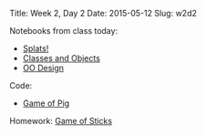 Title: Week 2, Day 2
Date: 2015-05-12
Slug: w2d2

Notebooks from class today:

* [Splats!](https://github.com/tiyd-python-2015-05/curriculum/blob/master/basics/week2/Splats!.ipynb)
* [Classes and Objects](https://github.com/tiyd-python-2015-05/curriculum/blob/master/basics/week2/04%20-%20Classes%20and%20Objects.ipynb)
* [OO Design](https://github.com/tiyd-python-2015-05/curriculum/blob/master/basics/week2/05%20-%20Object-Oriented%20Design.ipynb)

Code:

* [Game of Pig](https://github.com/tiyd-python-2015-05/curriculum/tree/master/basics/week2/pig)

Homework: [Game of Sticks](https://github.com/tiyd-python-2015-05/game-of-sticks)
